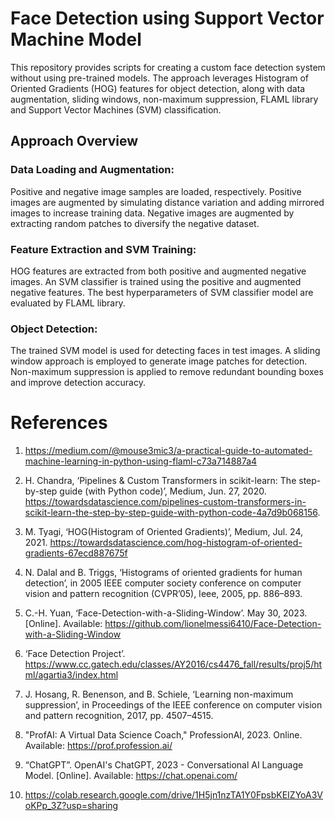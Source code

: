 # Face Detection using Support Vector Machine Model
This repository provides scripts for creating a custom face detection system without using pre-trained models. The approach leverages Histogram of Oriented Gradients (HOG) features for object detection, along with data augmentation, sliding windows, non-maximum suppression, FLAML library and  Support Vector Machines (SVM) classification.

## Approach Overview
### Data Loading and Augmentation:
Positive and negative image samples are loaded, respectively.
Positive images are augmented by simulating distance variation and adding mirrored images to increase training data.
Negative images are augmented by extracting random patches to diversify the negative dataset.

### Feature Extraction and SVM Training:
HOG features are extracted from both positive and augmented negative images.
An SVM classifier is trained using the positive and augmented negative features.
The best hyperparameters of SVM classifier model are evaluated by FLAML library.

### Object Detection:
The trained SVM model is used for detecting faces in test images.
A sliding window approach is employed to generate image patches for detection.
Non-maximum suppression is applied to remove redundant bounding boxes and improve detection accuracy.

# References
1. https://medium.com/@mouse3mic3/a-practical-guide-to-automated-machine-learning-in-python-using-flaml-c73a714887a4

2. H. Chandra, ‘Pipelines & Custom Transformers in scikit-learn: The step-by-step guide (with Python code)’, Medium, Jun. 27, 2020. https://towardsdatascience.com/pipelines-custom-transformers-in-scikit-learn-the-step-by-step-guide-with-python-code-4a7d9b068156.

3. M. Tyagi, ‘HOG(Histogram of Oriented Gradients)’, Medium, Jul. 24, 2021. https://towardsdatascience.com/hog-histogram-of-oriented-gradients-67ecd887675f

4. N. Dalal and B. Triggs, ‘Histograms of oriented gradients for human detection’, in 2005 IEEE computer society conference on computer vision and pattern recognition (CVPR’05), Ieee, 2005, pp. 886–893.

5. C.-H. Yuan, ‘Face-Detection-with-a-Sliding-Window’. May 30, 2023. [Online]. Available: https://github.com/lionelmessi6410/Face-Detection-with-a-Sliding-Window

6. ‘Face Detection Project’. https://www.cc.gatech.edu/classes/AY2016/cs4476_fall/results/proj5/html/agartia3/index.html

7. J. Hosang, R. Benenson, and B. Schiele, ‘Learning non-maximum suppression’, in Proceedings of the IEEE conference on computer vision and pattern recognition, 2017, pp. 4507–4515.

8. "ProfAI: A Virtual Data Science Coach," ProfessionAI, 2023. Online. Available: https://prof.profession.ai/

9. “ChatGPT”. OpenAI's ChatGPT, 2023 - Conversational AI Language Model. [Online]. Available: https://chat.openai.com/

10) https://colab.research.google.com/drive/1H5jn1nzTA1Y0FpsbKEIZYoA3VoKPp_3Z?usp=sharing
